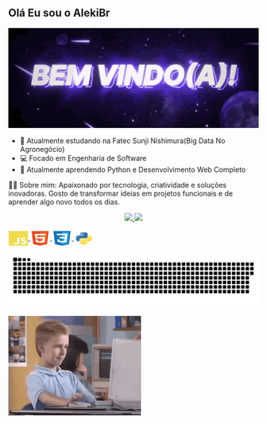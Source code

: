 ## Olá Eu sou o AlekiBr

![bem vindo](https://github.com/AlekiBr/AlekiBr/blob/main/bem%20vindo.gif)


- 🌱 Atualmente estudando na Fatec Sunji Nishimura(Big Data No Agronegócio)
- 💻 Focado em Engenharia de Software
- 📖 Atualmente aprendendo Python e Desenvolvimento Web Completo

👨‍💻 Sobre mim:
Apaixonado por tecnologia, criatividade e soluções inovadoras. Gosto de transformar ideias em projetos funcionais e de aprender algo novo todos os dias.

<div align="center">
  <a href="https://github.com/AlekiBr">
  <img height="170em" src="https://github-readme-stats.vercel.app/api?username=AlekiBr&show_icons=true&theme=dark&include_all_commits=true&count_private=true"/>
  <img height="170em" src="https://github-readme-stats.vercel.app/api/top-langs/?username=AlekiBr&layout=compact&langs_count=7&theme=dark"/>
</div>
  <div style="display: inline_block"><br>
  <img align="center" alt="Rafa-Js" height="30" width="40" src="https://raw.githubusercontent.com/devicons/devicon/master/icons/javascript/javascript-plain.svg">
  <img align="center" alt="Rafa-HTML" height="30" width="40" src="https://raw.githubusercontent.com/devicons/devicon/master/icons/html5/html5-original.svg">
  <img align="center" alt="Rafa-CSS" height="30" width="40" src="https://raw.githubusercontent.com/devicons/devicon/master/icons/css3/css3-original.svg">
  <img align="center" alt="Rafa-Python" height="30" width="40" src="https://raw.githubusercontent.com/devicons/devicon/master/icons/python/python-original.svg">

![Snake animation](https://github.com/AlekiBr/AlekiBr/blob/output/github-contribution-grid-snake.svg)
 
 ![certinho.gif](https://github.com/AlekiBr/AlekiBr/blob/main/certinho.gif) 
